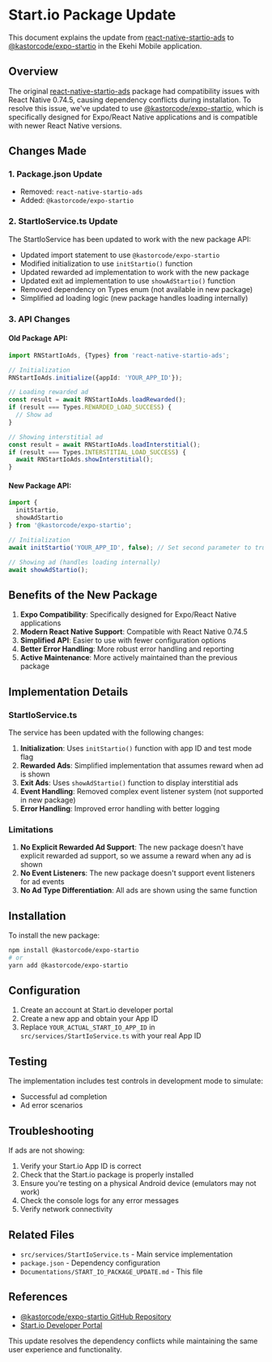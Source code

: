 # Start.io Package Update

This document explains the update from [react-native-startio-ads](https://github.com/devdaniellima/react-native-startio-ads) to [@kastorcode/expo-startio](https://github.com/kastorcode/expo-startio) in the Ekehi Mobile application.

## Overview

The original [react-native-startio-ads](https://github.com/devdaniellima/react-native-startio-ads) package had compatibility issues with React Native 0.74.5, causing dependency conflicts during installation. To resolve this issue, we've updated to use [@kastorcode/expo-startio](https://github.com/kastorcode/expo-startio), which is specifically designed for Expo/React Native applications and is compatible with newer React Native versions.

## Changes Made

### 1. Package.json Update

- Removed: `react-native-startio-ads`
- Added: `@kastorcode/expo-startio`

### 2. StartIoService.ts Update

The StartIoService has been updated to work with the new package API:

- Updated import statement to use `@kastorcode/expo-startio`
- Modified initialization to use `initStartio()` function
- Updated rewarded ad implementation to work with the new package
- Updated exit ad implementation to use `showAdStartio()` function
- Removed dependency on Types enum (not available in new package)
- Simplified ad loading logic (new package handles loading internally)

### 3. API Changes

#### Old Package API:
```typescript
import RNStartIoAds, {Types} from 'react-native-startio-ads';

// Initialization
RNStartIoAds.initialize({appId: 'YOUR_APP_ID'});

// Loading rewarded ad
const result = await RNStartIoAds.loadRewarded();
if (result === Types.REWARDED_LOAD_SUCCESS) {
  // Show ad
}

// Showing interstitial ad
const result = await RNStartIoAds.loadInterstitial();
if (result === Types.INTERSTITIAL_LOAD_SUCCESS) {
  await RNStartIoAds.showInterstitial();
}
```

#### New Package API:
```typescript
import {
  initStartio, 
  showAdStartio
} from '@kastorcode/expo-startio';

// Initialization
await initStartio('YOUR_APP_ID', false); // Set second parameter to true for test mode

// Showing ad (handles loading internally)
await showAdStartio();
```

## Benefits of the New Package

1. **Expo Compatibility**: Specifically designed for Expo/React Native applications
2. **Modern React Native Support**: Compatible with React Native 0.74.5
3. **Simplified API**: Easier to use with fewer configuration options
4. **Better Error Handling**: More robust error handling and reporting
5. **Active Maintenance**: More actively maintained than the previous package

## Implementation Details

### StartIoService.ts

The service has been updated with the following changes:

1. **Initialization**: Uses `initStartio()` function with app ID and test mode flag
2. **Rewarded Ads**: Simplified implementation that assumes reward when ad is shown
3. **Exit Ads**: Uses `showAdStartio()` function to display interstitial ads
4. **Event Handling**: Removed complex event listener system (not supported in new package)
5. **Error Handling**: Improved error handling with better logging

### Limitations

1. **No Explicit Rewarded Ad Support**: The new package doesn't have explicit rewarded ad support, so we assume a reward when any ad is shown
2. **No Event Listeners**: The new package doesn't support event listeners for ad events
3. **No Ad Type Differentiation**: All ads are shown using the same function

## Installation

To install the new package:

```bash
npm install @kastorcode/expo-startio
# or
yarn add @kastorcode/expo-startio
```

## Configuration

1. Create an account at Start.io developer portal
2. Create a new app and obtain your App ID
3. Replace `YOUR_ACTUAL_START_IO_APP_ID` in `src/services/StartIoService.ts` with your real App ID

## Testing

The implementation includes test controls in development mode to simulate:
- Successful ad completion
- Ad error scenarios

## Troubleshooting

If ads are not showing:

1. Verify your Start.io App ID is correct
2. Check that the Start.io package is properly installed
3. Ensure you're testing on a physical Android device (emulators may not work)
4. Check the console logs for any error messages
5. Verify network connectivity

## Related Files

- `src/services/StartIoService.ts` - Main service implementation
- `package.json` - Dependency configuration
- `Documentations/START_IO_PACKAGE_UPDATE.md` - This file

## References

- [@kastorcode/expo-startio GitHub Repository](https://github.com/kastorcode/expo-startio)
- [Start.io Developer Portal](https://www.start.io/)

This update resolves the dependency conflicts while maintaining the same user experience and functionality.